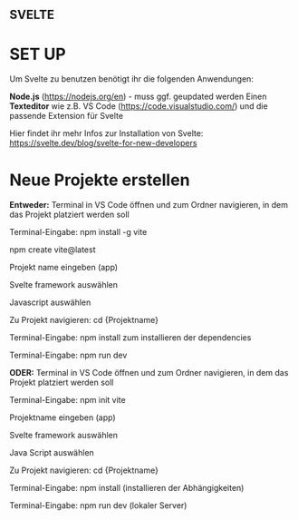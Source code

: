 ## SVELTE

# SET UP

Um Svelte zu benutzen benötigt ihr die folgenden Anwendungen:

**Node.js** (https://nodejs.org/en) - muss ggf. geupdated werden
Einen **Texteditor** wie z.B. VS Code (https://code.visualstudio.com/) und die passende Extension für Svelte 

Hier findet ihr mehr Infos zur Installation von Svelte: https://svelte.dev/blog/svelte-for-new-developers

# Neue Projekte erstellen

**Entweder:**
Terminal in VS Code öffnen und zum Ordner navigieren, in dem das Projekt platziert werden soll

Terminal-Eingabe: npm install -g vite

npm create vite@latest

Projekt name eingeben (app)

Svelte framework auswählen

Javascript auswählen

Zu Projekt navigieren: cd {Projektname}

Terminal-Eingabe: npm install zum installieren der dependencies

Terminal-Eingabe: npm run dev

**ODER:**
Terminal in VS Code öffnen und zum Ordner navigieren, in dem das Projekt platziert werden soll

Terminal-Eingabe: npm init vite

Projektname eingeben (app)

Svelte framework auswählen

Java Script auswählen

Zu Projekt navigieren: cd {Projektname}

Terminal-Eingabe: npm install (installieren der Abhängigkeiten)

Terminal-Eingabe: npm run dev (lokaler Server)


